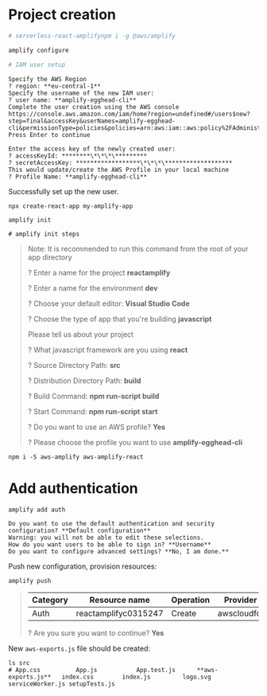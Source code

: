 # Project creation

```bash
# serverless-react-amplifynpm i -g @aws/amplify

amplify configure

# IAM user setup
```

    Specify the AWS Region
    ? region: **eu-central-1**
    Specify the username of the new IAM user:
    ? user name: **amplify-egghead-cli**
    Complete the user creation using the AWS console
    https://console.aws.amazon.com/iam/home?region=undefined#/users$new?step=final&accessKey&userNames=amplify-egghead-cli&permissionType=policies&policies=arn:aws:iam::aws:policy%2FAdministratorAccess
    Press Enter to continue

    Enter the access key of the newly created user:
    ? accessKeyId: ********\*\*\*\*********
    ? secretAccessKey: ******************\*\*\*\*******************
    This would update/create the AWS Profile in your local machine
    ? Profile Name: **amplify-egghead-cli**

Successfully set up the new user.

```
npx create-react-app my-amplify-app

amplify init

# amplify init steps
```

> Note: It is recommended to run this command from the root of your app directory
>
> ? Enter a name for the project **reactamplify**
>
> ? Enter a name for the environment **dev**
>
> ? Choose your default editor: **Visual Studio Code**
>
> ? Choose the type of app that you're building **javascript**
>
> Please tell us about your project
>
> ? What javascript framework are you using **react**
>
> ? Source Directory Path: **src**
>
> ? Distribution Directory Path: **build**
>
> ? Build Command: **npm run-script build**
>
> ? Start Command: **npm run-script start**
>
> ? Do you want to use an AWS profile? **Yes**
>
> ? Please choose the profile you want to use **amplify-egghead-cli**

```
npm i -S aws-amplify aws-amplify-react
```

# Add authentication

```
amplify add auth
```

    Do you want to use the default authentication and security configuration? **Default configuration**
    Warning: you will not be able to edit these selections.
    How do you want users to be able to sign in? **Username**
    Do you want to configure advanced settings? **No, I am done.**

Push new configuration, provision resources:

```
amplify push
```

> | Category | Resource name        | Operation | Provider plugin   |
> | -------- | -------------------- | --------- | ----------------- |
> | Auth     | reactamplifyc0315247 | Create    | awscloudformation |
>
> ? Are you sure you want to continue? **Yes**

New `aws-exports.js` file should be created:

```
ls src
# App.css          App.js           App.test.js      **aws-exports.js**   index.css        index.js         logo.svg         serviceWorker.js setupTests.js
```

